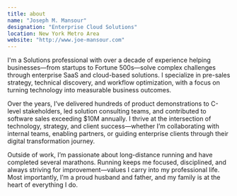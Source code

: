 ```yaml
---
title: about
name: "Joseph M. Mansour"
designation: "Enterprise Cloud Solutions"
location: New York Metro Area
website: "http://www.joe-mansour.com"
---
```


I'm a Solutions professional with over a decade of experience helping businesses—from startups to Fortune 500s—solve complex challenges through enterprise SaaS and cloud-based solutions. I specialize in pre-sales strategy, technical discovery, and workflow optimization, with a focus on turning technology into measurable business outcomes.

Over the years, I’ve delivered hundreds of product demonstrations to C-level stakeholders, led solution consulting teams, and contributed to software sales exceeding $10M annually. I thrive at the intersection of technology, strategy, and client success—whether I’m collaborating with internal teams, enabling partners, or guiding enterprise clients through their digital transformation journey.

Outside of work, I’m passionate about long-distance running and have completed several marathons. Running keeps me focused, disciplined, and always striving for improvement—values I carry into my professional life. Most importantly, I’m a proud husband and father, and my family is at the heart of everything I do.
